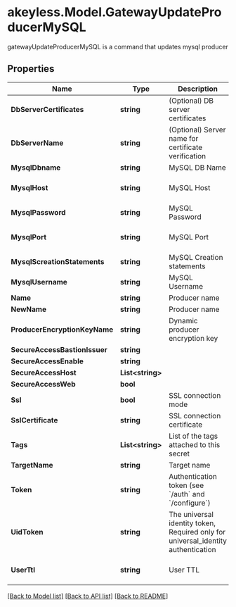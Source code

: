 # akeyless.Model.GatewayUpdateProducerMySQL
gatewayUpdateProducerMySQL is a command that updates mysql producer

## Properties

Name | Type | Description | Notes
------------ | ------------- | ------------- | -------------
**DbServerCertificates** | **string** | (Optional) DB server certificates | [optional] 
**DbServerName** | **string** | (Optional) Server name for certificate verification | [optional] 
**MysqlDbname** | **string** | MySQL DB Name | [optional] 
**MysqlHost** | **string** | MySQL Host | [optional] [default to "127.0.0.1"]
**MysqlPassword** | **string** | MySQL Password | [optional] 
**MysqlPort** | **string** | MySQL Port | [optional] [default to "3306"]
**MysqlScreationStatements** | **string** | MySQL Creation statements | [optional] 
**MysqlUsername** | **string** | MySQL Username | [optional] 
**Name** | **string** | Producer name | 
**NewName** | **string** | Producer name | [optional] 
**ProducerEncryptionKeyName** | **string** | Dynamic producer encryption key | [optional] 
**SecureAccessBastionIssuer** | **string** |  | [optional] 
**SecureAccessEnable** | **string** |  | [optional] 
**SecureAccessHost** | **List&lt;string&gt;** |  | [optional] 
**SecureAccessWeb** | **bool** |  | [optional] 
**Ssl** | **bool** | SSL connection mode | [optional] 
**SslCertificate** | **string** | SSL connection certificate | [optional] 
**Tags** | **List&lt;string&gt;** | List of the tags attached to this secret | [optional] 
**TargetName** | **string** | Target name | [optional] 
**Token** | **string** | Authentication token (see &#x60;/auth&#x60; and &#x60;/configure&#x60;) | [optional] 
**UidToken** | **string** | The universal identity token, Required only for universal_identity authentication | [optional] 
**UserTtl** | **string** | User TTL | [optional] [default to "60m"]

[[Back to Model list]](../README.md#documentation-for-models) [[Back to API list]](../README.md#documentation-for-api-endpoints) [[Back to README]](../README.md)


